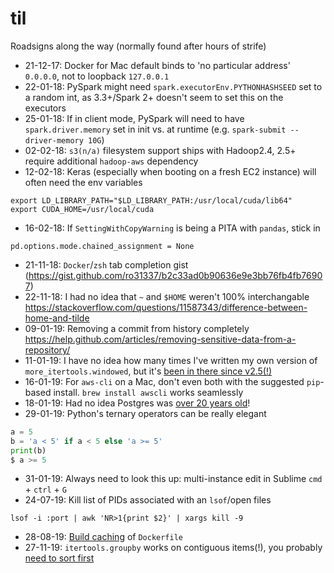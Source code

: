 # til

Roadsigns along the way (normally found after hours of strife)

* 21-12-17: Docker for Mac default binds to 'no particular address' `0.0.0.0`, not to loopback `127.0.0.1`
* 22-01-18: PySpark might need `spark.executorEnv.PYTHONHASHSEED` set to a random int, as 3.3+/Spark 2+ doesn't seem to set this on the executors
* 25-01-18: If in client mode, PySpark will need to have `spark.driver.memory` set in init vs. at runtime (e.g. `spark-submit --driver-memory 10G`)
* 02-02-18: `s3(n/a)` filesystem support ships with Hadoop2.4, 2.5+ require additional `hadoop-aws` dependency
* 12-02-18: Keras (especially when booting on a fresh EC2 instance) will often need the env variables 
```
export LD_LIBRARY_PATH="$LD_LIBRARY_PATH:/usr/local/cuda/lib64"
export CUDA_HOME=/usr/local/cuda
```
* 16-02-18: If `SettingWithCopyWarning` is being a PITA with `pandas`, stick in 
```
pd.options.mode.chained_assignment = None
```
* 21-11-18: `Docker`/`zsh` tab completion gist (https://gist.github.com/ro31337/b2c33ad0b90636e9e3bb76fb4fb76907)
* 22-11-18: I had no idea that `~` and `$HOME` weren't 100% interchangable https://stackoverflow.com/questions/11587343/difference-between-home-and-tilde
* 09-01-19: Removing a commit from history completely https://help.github.com/articles/removing-sensitive-data-from-a-repository/
* 11-01-19: I have no idea how many times I've written my own version of `more_itertools.windowed`, but it's [been in there since v2.5(!)](https://more-itertools.readthedocs.io/en/latest/api.html#windowing)
* 16-01-19: For `aws-cli` on a Mac, don't even both with the suggested `pip`-based install. `brew install awscli` works seamlessly
* 18-01-19: Had no idea Postgres was [over 20 years old](https://www.postgresql.org/docs/current/history.html)! 
* 29-01-19: Python's ternary operators can be really elegant
```python
a = 5
b = 'a < 5' if a < 5 else 'a >= 5'
print(b)
$ a >= 5
```
* 31-01-19: Always need to look this up: multi-instance edit in Sublime `cmd` + `ctrl` + `G`
* 24-07-19: Kill list of PIDs associated with an `lsof`/open files 
```
lsof -i :port | awk 'NR>1{print $2}' | xargs kill -9
```
* 28-08-19: [Build caching](https://medium.com/@aidobreen/using-docker-dont-forget-to-use-build-caching-6e2b4f43771e) of `Dockerfile`
* 27-11-19: `itertools.groupby` works on contiguous items(!), you probably [need to sort first](https://docs.python.org/3/library/itertools.html#itertools.groupby)
